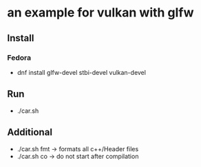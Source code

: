 # an example for vulkan with glfw
## Install
### Fedora
- dnf install glfw-devel stbi-devel vulkan-devel
## Run
- ./car.sh
## Additional
- ./car.sh fmt -> formats all c++/Header files
- ./car.sh co  -> do not start after compilation